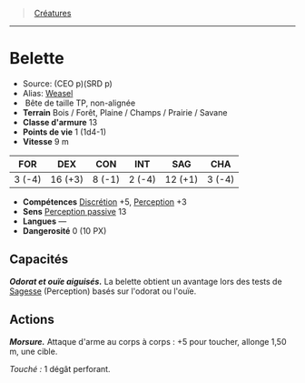 ﻿> [Créatures](hd_monsters.md)

---

# Belette

- Source: (CEO p)(SRD p)
- Alias: [Weasel](srd_monsters_weasel.md)
-  Bête de taille TP, non-alignée
- **Terrain** Bois / Forêt, Plaine / Champs / Prairie / Savane
- **Classe d'armure** 13
- **Points de vie** 1 (1d4-1)
- **Vitesse** 9 m

|FOR|DEX|CON|INT|SAG|CHA|
|---|---|---|---|---|---|
| 3 (-4)|16 (+3)| 8 (-1)| 2 (-4)|12 (+1)| 3 (-4)|

- **Compétences** [Discrétion](hd_abilities_dexterity_discretion.md) +5, [Perception](hd_abilities_wisdom_perception.md) +3
- **Sens** [Perception passive](hd_abilities_dexterity_perception_passive.md) 13
- **Langues** —
- **Dangerosité** 0 (10 PX)

## Capacités

**_Odorat et ouïe aiguisés._** La belette obtient un avantage lors des tests de [Sagesse](hd_abilities_wisdom.md) (Perception) basés sur l'odorat ou l'ouïe.

## Actions

**_Morsure._** Attaque d'arme au corps à corps : +5 pour toucher, allonge 1,50 m, une cible.

_Touché :_ 1 dégât perforant.

